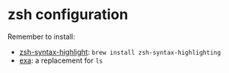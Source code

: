 # zsh configuration

Remember to install:

* [zsh-syntax-highlight](https://github.com/zsh-users/zsh-syntax-highlighting): `brew install zsh-syntax-highlighting`
* [exa](https://github.com/ogham/exa): a replacement for `ls`
